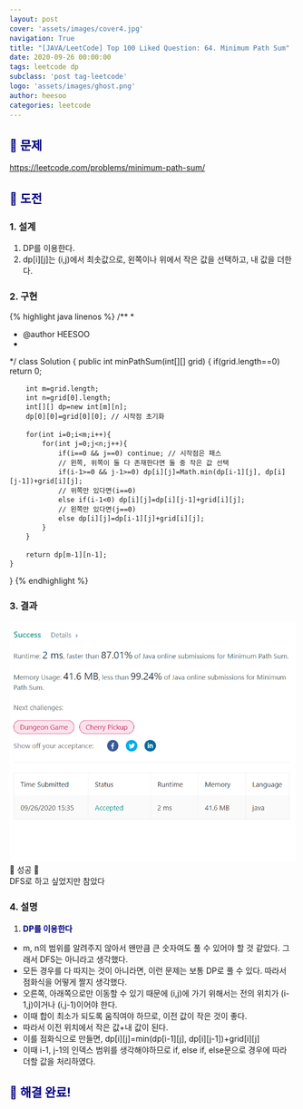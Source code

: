 ```yaml
---
layout: post
cover: 'assets/images/cover4.jpg'
navigation: True
title: "[JAVA/LeetCode] Top 100 Liked Question: 64. Minimum Path Sum"
date: 2020-09-26 00:00:00
tags: leetcode dp
subclass: 'post tag-leetcode'
logo: 'assets/images/ghost.png'
author: heesoo
categories: leetcode
---
```

## <span style="color:navy">👀 문제</span>
<https://leetcode.com/problems/minimum-path-sum/>

## <span style="color:navy">👊 도전</span>

### 1. 설계
1. DP를 이용한다.
2. dp[i][j]는 (i,j)에서 최솟값으로, 왼쪽이나 위에서 작은 값을 선택하고, 내 값을 더한다.

### 2. 구현 
{% highlight java linenos %}
/**
 *
 * @author HEESOO
 *
 */
class Solution {
    public int minPathSum(int[][] grid) {
        if(grid.length==0) return 0;
        
        int m=grid.length;
        int n=grid[0].length;
        int[][] dp=new int[m][n];
        dp[0][0]=grid[0][0]; // 시작점 초기화
        
        for(int i=0;i<m;i++){
            for(int j=0;j<n;j++){
                if(i==0 && j==0) continue; // 시작점은 패스
                // 왼쪽, 위쪽이 둘 다 존재한다면 둘 중 작은 값 선택
                if(i-1>=0 && j-1>=0) dp[i][j]=Math.min(dp[i-1][j], dp[i][j-1])+grid[i][j];
                // 위쪽만 있다면(i==0)
                else if(i-1<0) dp[i][j]=dp[i][j-1]+grid[i][j];
                // 왼쪽만 있다면(j==0)
                else dp[i][j]=dp[i-1][j]+grid[i][j];
            }
        }
        
        return dp[m-1][n-1];
    }
}
{% endhighlight %}

### 3. 결과
![실행결과](./assets/images/200926_2.PNG)
🤟 성공 🤟   
DFS로 하고 싶었지만 참았다

### 4. 설명
1. **<span style="color:navy">DP를 이용한다</span>**
- m, n의 범위를 알려주지 않아서 왠만큼 큰 숫자여도 풀 수 있어야 할 것 같았다. 그래서 DFS는 아니라고 생각했다.
- 모든 경우를 다 따지는 것이 아니라면, 이런 문제는 보통 DP로 풀 수 있다. 따라서 점화식을 어떻게 짤지 생각했다.
- 오른쪽, 아래쪽으로만 이동할 수 있기 때문에 (i,j)에 가기 위해서는 전의 위치가 (i-1,j)이거나 (i,j-1)이어야 한다.
- 이때 합이 최소가 되도록 움직여야 하므로, 이전 값이 작은 것이 좋다.
- 따라서 이전 위치에서 작은 값+내 값이 된다.
- 이를 점화식으로 만들면, dp[i][j]=min(dp[i-1][j], dp[i][j-1])+grid[i][j]
- 이때 i-1, j-1의 인덱스 범위를 생각해야하므로 if, else if, else문으로 경우에 따라 더할 값을 처리하였다.
  
## <span style="color:navy">👏 해결 완료!</span>
